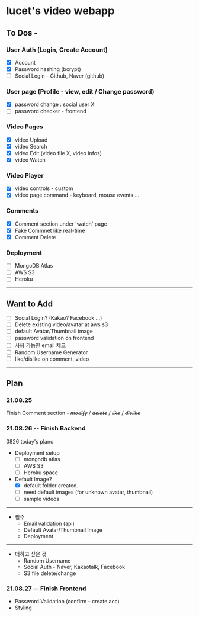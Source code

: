 # lucet's video webapp

## To Dos -

### User Auth (Login, Create Account)

- [x] Account
- [x] Password hashing (bcrypt)
- [ ] Social Login - Github, Naver (github)

### User page (Profile - view, edit / Change password)

- [x] password change : social user X
- [ ] password checker - frontend

### Video Pages

- [x] video Upload
- [x] video Search
- [x] video Edit (video file X, video Infos)
- [x] video Watch

### Video Player

- [x] video controls - custom
- [x] video page command - keyboard, mouse events ...

### Comments

- [x] Comment section under 'watch' page
- [x] Fake Commnet like real-time
- [x] Comment Delete

### Deployment

- [ ] MongoDB Atlas
- [ ] AWS S3
- [ ] Heroku

---

## Want to Add

- [ ] Social Login? (Kakao? Facebook ...)
- [ ] Delete existing video/avatar at aws s3
- [ ] default Avatar/Thumbnail image
- [ ] password validation on frontend
- [ ] 사용 가능한 email 체크
- [ ] Random Username Generator
- [ ] like/dislike on comment, video

---

## Plan

### 21.08.25

Finish Comment section - ~~_modify_~~ / ~~_delete_~~ / ~~_like_~~ / ~~_dislike_~~

### 21.08.26 -- Finish Backend

0826 today's planc

- Deployment setup
  - [ ] mongodb atlas
  - [ ] AWS S3
  - [ ] Heroku space
- Default Image?
  - [x] default folder created.
  - [ ] need default images (for unknown avatar, thumbnail)
  - [ ] sample videos

---

- 필수
  - Email validation (api)
  - Default Avatar/Thumbnail Image
  - Deployment

---

- 더하고 싶은 것
  - Random Username
  - Social Auth - Naver, Kakaotalk, Facebook
  - S3 file delete/change

### 21.08.27 -- Finish Frontend

- Password Validation (confirm - create acc)
- Styling
